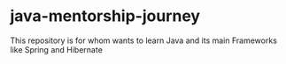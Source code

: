 # java-mentorship-journey
This repository is for whom wants to learn Java and its main Frameworks like Spring and Hibernate

